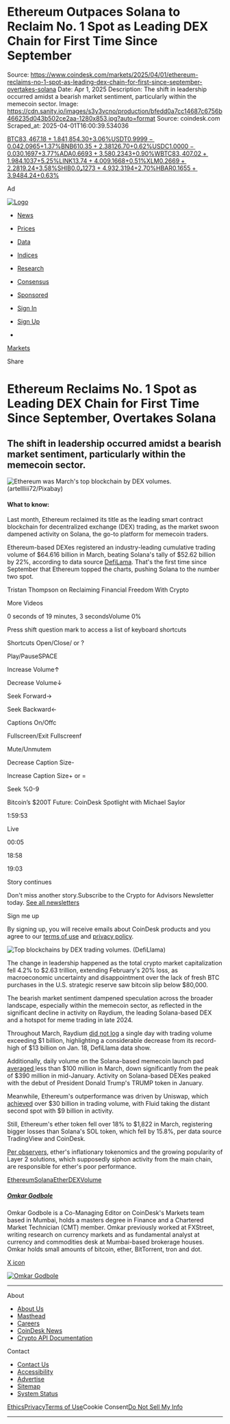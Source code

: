 # Ethereum Outpaces Solana to Reclaim No. 1 Spot as Leading DEX Chain for First Time Since September

Source: https://www.coindesk.com/markets/2025/04/01/ethereum-reclaims-no-1-spot-as-leading-dex-chain-for-first-since-september-overtakes-solana
Date: Apr 1, 2025
Description: The shift in leadership occurred amidst a bearish market sentiment, particularly within the memecoin sector.
Image: https://cdn.sanity.io/images/s3y3vcno/production/bfedd0a7cc14687c6756b466235d043b502ce2aa-1280x853.jpg?auto=format
Source: coindesk.com
Scraped_at: 2025-04-01T16:00:39.534036

[BTC$83,467.18+1.84%](/price/bitcoin "View price details")[ETH$1,854.30+3.06%](/price/ethereum "View price details")[USDT$0.9999-0.04%](/price/tether "View price details")[XRP$2.0965+1.37%](/price/xrp "View price details")[BNB$610.35+2.38%](/price/binance-coin "View price details")[SOL$126.70+0.62%](/price/solana "View price details")[USDC$1.0000-0.03%](/price/usd-coin "View price details")[DOGE$0.1697+3.77%](/price/dogecoin "View price details")[ADA$0.6693+3.58%](/price/cardano "View price details")[TRX$0.2343+0.90%](/price/tron "View price details")[WBTC$83,407.02+1.98%](/price/wrapped-bitcoin "View price details")[TON$4.1037+5.25%](/price/toncoin "View price details")[LINK$13.74+4.00%](/price/chainlink "View price details")[LEO$9.1668+0.51%](/price/unus-sed-leo "View price details")[XLM$0.2669+2.28%](/price/xlm "View price details")[AVAX$19.24+3.58%](/price/avax "View price details")[SHIB$0.0₄1273+4.93%](/price/shiba-inu "View price details")[SUI$2.3194+2.70%](/price/sui "View price details")[HBAR$0.1655+3.94%](/price/hbar "View price details")[LTC$84.24+0.63%](/price/ltc "View price details")

Ad

[![Logo](/_next/image?url=https%3A%2F%2Fcoindesk-next-a6ificwar-coindesk.vercel.app%2F_next%2Fstatic%2Fmedia%2Fcoindesk-logo.68661da3.png&w=384&q=75)](/)

  * [News](/)
  * [Prices](/price)
  * [Data](https://data.coindesk.com/)
  * [Indices](https://indices.coindesk.com/)
  * [Research](/reports)
  * [Consensus](https://consensus.coindesk.com/)
  * [Sponsored](https://www.coindesk.com/sponsored-content)

  * [Sign In](https://www.coindesk.com/api/auth/login?returnTo=https%3A%2F%2Fwww.coindesk.com%2Fmarkets%2F2025%2F04%2F01%2Fethereum-reclaims-no-1-spot-as-leading-dex-chain-for-first-since-september-overtakes-solana&reg_module=navigation&reg_state=meter "Sign in to your CoinDesk account")
  * [Sign Up](https://www.coindesk.com/api/auth/login?returnTo=https%3A%2F%2Fwww.coindesk.com%2Fmarkets%2F2025%2F04%2F01%2Fethereum-reclaims-no-1-spot-as-leading-dex-chain-for-first-since-september-overtakes-solana&screen_hint=signup&reg_module=navigation&reg_state=meter "Sign up for a free CoinDesk account")
  * [](https://www.coindesk.com/api/auth/login?returnTo=https%3A%2F%2Fwww.coindesk.com%2Fmarkets%2F2025%2F04%2F01%2Fethereum-reclaims-no-1-spot-as-leading-dex-chain-for-first-since-september-overtakes-solana&screen_hint=signup&reg_module=navigation&reg_state=meter "Sign up for a free CoinDesk account")

[Markets](/markets)

Share

# Ethereum Reclaims No. 1 Spot as Leading DEX Chain for First Time Since September, Overtakes Solana

## The shift in leadership occurred amidst a bearish market sentiment, particularly within the memecoin sector.

![Ethereum was March's top blockchain by DEX volumes. \(artellliii72/Pixabay\)](/_next/image?url=https%3A%2F%2Fcdn.sanity.io%2Fimages%2Fs3y3vcno%2Fproduction%2Fbfedd0a7cc14687c6756b466235d043b502ce2aa-1280x853.jpg%3Fauto%3Dformat&w=3840&q=75)

#### What to know: 

Last month, Ethereum reclaimed its title as the leading smart contract blockchain for decentralized exchange (DEX) trading, as the market swoon dampened activity on Solana, the go-to platform for memecoin traders.

Ethereum-based DEXes registered an industry-leading cumulative trading volume of $64.616 billion in March, beating Solana's tally of $52.62 billion by 22%, according to data source [DefiLama](https://defillama.com/dexs/chains). That's the first time since September that Ethereum topped the charts, pushing Solana to the number two spot.

Tristan Thompson on Reclaiming Financial Freedom With Crypto

More Videos

0 seconds of 19 minutes, 3 secondsVolume 0%

Press shift question mark to access a list of keyboard shortcuts

Shortcuts Open/Close/ or ?

Play/PauseSPACE

Increase Volume↑

Decrease Volume↓

Seek Forward→

Seek Backward←

Captions On/Offc

Fullscreen/Exit Fullscreenf

Mute/Unmutem

Decrease Caption Size-

Increase Caption Size\+ or =

Seek %0-9

Bitcoin’s $200T Future: CoinDesk Spotlight with Michael Saylor

1:59:53

Live

00:05

18:58

19:03

Story continues

Don't miss another story.Subscribe to the Crypto for Advisors Newsletter today. [See all newsletters](/newsletters)

Sign me up

By signing up, you will receive emails about CoinDesk products and you agree to our [terms of use](/terms) and [privacy policy](/privacy).

![Top blockchains by DEX trading volumes. \(DefiLlama\)](/_next/image?url=https%3A%2F%2Fcdn.sanity.io%2Fimages%2Fs3y3vcno%2Fproduction%2F99f08502abdbf962367d33967e99c97a87624956-2008x963.png%3Fauto%3Dformat&w=3840&q=75)

The change in leadership happened as the total crypto market capitalization fell 4.2% to $2.63 trillion, extending February's 20% loss, as macroeconomic uncertainty and disappointment over the lack of fresh BTC purchases in the U.S. strategic reserve saw bitcoin slip below $80,000.

The bearish market sentiment dampened speculation across the broader landscape, especially within the memecoin sector, as reflected in the significant decline in activity on Raydium, the leading Solana-based DEX and a hotspot for meme trading in late 2024.

Throughout March, Raydium [did not log](https://defillama.com/protocol/raydium?volume=true&tvl=false) a single day with trading volume exceeding $1 billion, highlighting a considerable decrease from its record-high of $13 billion on Jan. 18, DefiLlama data show.

Additionally, daily volume on the Solana-based memecoin launch pad [averaged ](https://defillama.com/protocol/pump?volume=true&groupBy=daily)less than $100 million in March, down significantly from the peak of $390 million in mid-January. Activity on Solana-based DEXes peaked with the debut of President Donald Trump's TRUMP token in January.

Meanwhile, Ethereum's outperformance was driven by Uniswap, which [achieved](https://defillama.com/dexs/chains/ethereum) over $30 billion in trading volume, with Fluid taking the distant second spot with $9 billion in activity.

Still, Ethereum's ether token fell over 18% to $1,822 in March, registering bigger losses than Solana's SOL token, which fell by 15.8%, per data source TradingView and CoinDesk.

[Per observers](https://x.com/nic__carter/status/1905722880484348104), ether's inflationary tokenomics and the growing popularity of Layer 2 solutions, which supposedly siphon activity from the main chain, are responsible for ether's poor performance.  

[Ethereum](/tag/ethereum)[Solana](/tag/solana)[Ether](/tag/ether)[DEX](/tag/dex)[Volume](/tag/volume)

##### [Omkar Godbole](/author/omkar-godbole)

Omkar Godbole is a Co-Managing Editor on CoinDesk's Markets team based in Mumbai, holds a masters degree in Finance and a Chartered Market Technician (CMT) member. Omkar previously worked at FXStreet, writing research on currency markets and as fundamental analyst at currency and commodities desk at Mumbai-based brokerage houses. Omkar holds small amounts of bitcoin, ether, BitTorrent, tron and dot.

[X icon](https://x.com/godbole17 "X")[](mailto:omkar@coindesk.com "Email")

[![Omkar Godbole](/_next/image?url=https%3A%2F%2Fcdn.sanity.io%2Fimages%2Fs3y3vcno%2Fproduction%2F870d388b294f7b16cc73e1f292cbbc3b7b2d463d-683x683.png%3Fw%3D64%26h%3D64%26fit%3Dcrop%26crop%3Dfocalpoint%26auto%3Dformat&w=1920&q=75)](/author/omkar-godbole)

[](/ "CoinDesk homepage")

* * *

About

  * [About Us](/about)
  * [Masthead](/masthead)
  * [Careers](https://bullish.wd3.myworkdayjobs.com/CoinDesk)
  * [CoinDesk News](/coindesk-news)
  * [Crypto API Documentation](https://developers.coindesk.com/documentation/data-api/introduction)

Contact

  * [Contact Us](/contact-us)
  * [Accessibility](/accessibility-help)
  * [Advertise](/advertise)
  * [](/es/sitemap)[](/uk/sitemap)[](/ru/sitemap)[](/fil/sitemap)[](/it/sitemap)[](/fr/sitemap)[](/pt-br/sitemap)[Sitemap](/sitemap)
  * [System Status](https://status.coindesk.com)

[Ethics](/ethics)[Privacy](/privacy)[Terms of Use](/terms)Cookie Consent[Do Not Sell My Info](/privacy#dnsmpi)

* * *

[](https://apps.apple.com/us/app/coindesk-crypto-bitcoin-news/id6502816903)[](https://play.google.com/store/apps/details?id=com.coindesk.mobile)
